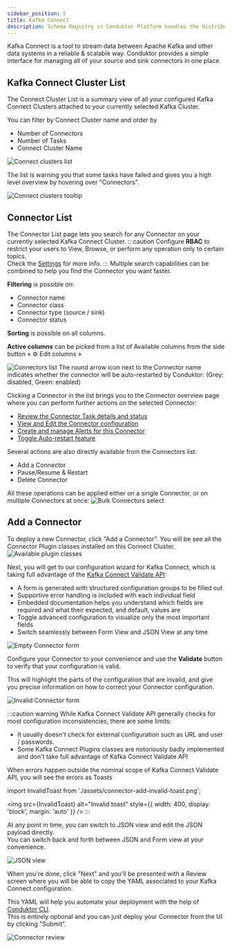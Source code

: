```yaml
---
sidebar_position: 5
title: Kafka Connect
description: Schema Registry in Conduktor Platform handles the distribution and synchronization of schemas to the producer and consumer for Kafka.
---
```


Kafka Connect is a tool to stream data between Apache Kafka and other data systems in a reliable & scalable way. Conduktor provides a simple interface for managing all of your source and sink connectors in one place.

## Kafka Connect Cluster List

The Connect Cluster List is a summary view of all your configured Kafka Connect Clusters attached to your currently selected Kafka Cluster.

You can filter by Connect Cluster name and order by 
- Number of Connectors
- Number of Tasks
- Connect Cluster Name

![Connect clusters list](assets/connect-cluster-list.png)

The list is warning you that some tasks have failed and gives you a high level overview by hovering over "Connectors".

![Connect clusters tooltip](assets/connect-cluster-tooltip.png)

## Connector List

The Connector List page lets you search for any Connector on your currently selected Kafka Connect Cluster.
:::caution
Configure **RBAC** to restrict your users to View, Browse, or perform any operation only to certain topics.  
Check the [Settings](https://docs.conduktor.io/platform/admin/rbac/) for more info.
:::
Multiple search capabilities can be combined to help you find the Connector you want faster.

**Filtering** is possible on:

- Connector name
- Connector class
- Connector type (source / sink)
- Connector status

**Sorting** is possible on all columns.

**Active columns** can be picked from a list of Available columns from the side button « ⚙️ Edit columns »



![Connectors list](assets/connector-list.png)
The round arrow icon next to the Connector name indicates whether the connector will be auto-restarted by Conduktor: (Grey: disabled, Green: enabled)


Clicking a Connector in the list brings you to the Connector overview page where you can perform further actions on the selected Connector:
- [Review the Connector Task details and status](/platform/navigation/console/kafka-connect/connector-overview)
- [View and Edit the Connector configuration](/platform/navigation/console/kafka-connect/connector-config)
- [Create and manage Alerts for this Connector](/platform/navigation/console/kafka-connect/connector-alerts)
- [Toggle Auto-restart feature](/platform/navigation/console/kafka-connect/connector-autorestart)

Several actions are also directly available from the Connectors list:
- Add a Connector
- Pause/Resume & Restart
- Delete Connector

All these operations can be applied either on a single Connector, or on multiple Connectors at once:
![Bulk Connectors select](assets/connector-list-multi-select.png)


## Add a Connector

To deploy a new Connector, click "Add a Connector". You will be see all the Connector Plugin classes installed on this Connect Cluster.
![Available plugin classes](assets/connector-add-classes.png)

Next, you will get to our configuration wizard for Kafka Connect, which is taking full advantage of the [Kafka Connect Validate API](https://docs.confluent.io/platform/current/connect/references/restapi.html#put--connector-plugins-(string-name)-config-validate):

- A form is generated with structured configuration groups to be filled out
- Supportive error handling is included with each individual field
- Embedded documentation helps you understand which fields are required and what their expected, and default, values are
- Toggle advanced configuration to visualize only the most important fields
- Switch seamlessly between Form View and JSON View at any time

![Empty Connector form](assets/connector-add-form-initial.png)

Configure your Connector to your convenience and use the **Validate** button to verify that your configuration is valid. 

This will highlight the parts of the configuration that are invalid, and give you precise information on how to correct your Connector configuration.

![Invalid Connector form](assets/connector-add-form-invalid.png)

:::caution warning
While Kafka Connect Validate API generally checks for most configuration inconsistencies, there are some limits:
- It usually doesn't check for external configuration such as URL and user / passwords.
- Some Kafka Connect Plugins classes are notoriously badly implemented and don't take full advantage of Kafka Connect Validate API

When errors happen outside the nominal scope of Kafka Connect Validate API, you will see the errors as Toasts

import InvalidToast from './assets/connector-add-invalid-toast.png';

<img src={InvalidToast} alt="Invalid toast" style={{ width: 400, display: 'block', margin: 'auto' }} />
:::

At any point in time, you can switch to JSON view and edit the JSON payload directly.  
You can switch back and forth between JSON and Form view at your convenience.

![JSON view](assets/connector-add-json.png)

When you're done, click "Next" and you'll be presented with a Review screen where you will be able to copy the YAML associated to your Kafka Connect configuration.

This YAML will help you automate your deployment with the help of [Conduktor CLI](/platform/reference/cli-reference/).  
This is entirely optional and you can just deploy your Connector from the UI by clicking "Submit".


![Connector review](assets/connector-add-review.png)

